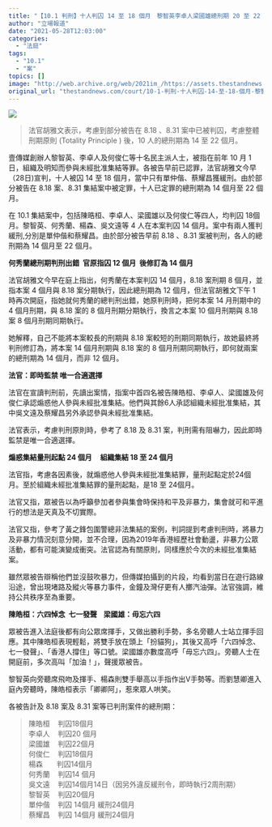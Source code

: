 ```yaml
---
title: "【10.1 判刑】十人判囚 14 至 18 個月　黎智英李卓人梁國雄總刑期 20 至 22 個月"
author: "立場報道"
date: "2021-05-28T12:03:00"
categories:
  - "法庭"
tags:
  - "10.1"
  - "案"
topics: []
image: "http://web.archive.org/web/2021im_/https://assets.thestandnews.com/media/photos/101-02_65QBI.png"
original_url: "thestandnews.com/court/10-1-判刑-十人判囚-14-至-18-個月-黎智英李卓人梁國雄總刑期-20-至-22-個月"
---
```

![](http://web.archive.org/web/2021im_/https://assets.thestandnews.com/media/photos/101-02_65QBI.png)
> 法官胡雅文表示，考慮到部分被告在 8.18 、8.31 案中已被判囚，考慮整體刑期原則 (Totality Principle ) 後，10 人的總刑期為 14 至 22 個月。

壹傳媒創辦人黎智英、李卓人及何俊仁等十名民主派人士，被指在前年 10 月 1 日，組織及明知而參與未經批准集結等罪。各被告早前已認罪，法官胡雅文今早（28日)宣判，十人被囚 14 至 18 個月，當中只有單仲偕、蔡耀昌獲緩刑。由於部分被告在 8.18 案、8.31 集結案中被定罪，十人已定罪的總刑期為 14 個月至 22 個月。 

在 10.1 集結案中，包括陳晧桓、李卓人、梁國雄以及何俊仁等四人，均判囚 18個月。黎智英、何秀蘭、楊森、吳文遠等 4 人在本案判囚 14 個月。案中有兩人獲判緩刑,分別是單仲偕和蔡耀昌。由於部分被告早前 8.18 、8.31 案被判刑，各人的總刑期為 14 個月至 22 個月。

**何秀蘭總刑期判刑出錯  官原指囚 12 個月  後修訂為 14 個月** 

法官胡雅文今早在庭上指出，何秀蘭在本案判囚 14 個月，8.18 案刑期 8 個月，並指本案 4 個月與 8.18 案分期執行，因此總刑期為 12 個月，但法官胡雅文下午 1 時再次開庭，指她就何秀蘭的總判刑出錯，她原判刑時，把何本案 14 月刑期中的 4 個月刑期，與 8.18 案的 8 個月刑期分期執行，換言之本案 10 個月刑期與 8.18 案 8 個月刑期同期執行。

她解釋，自己不能將本案較長的刑期與 8.18 案較短的刑期同期執行，故她最終將判刑修訂為，將本案 14 個月刑期與 8.18 案的 8 個月刑期同期執行，即何就兩案的總刑期為 14 個月，而非 12 個月。

**法官：即時監禁 唯一合適選擇**

法官在宣讀判刑前，先讀出案情，指案中首四名被告陳皓桓、李卓人、梁國雄及何俊仁承認煽惑他人參與未經批准集結。他們與其餘6人𠄘認組織未經批准集結，其中吳文遠及蔡耀昌另外承認參與未經批准集結。

法官表示，考慮判刑原則時，參考了 8.18 及 8.31 案，判刑需有阻嚇力，因此即時監禁是唯一合適選擇。

**煽惑集結量刑起點 24 個月     組織集結 18 至 24 個月**

法官指，考慮各因素後，就煽惑他人參與未經批准集結罪，量刑起點定於24個月。至於組織未經批准集結罪的量刑起點，是18 至 24個月。

法官又指，眾被告以為呼籲參加者參與集會時保持和平及非暴力，集會就可和平進行的想法是天真及不切實際。

法官又指，參考了黃之鋒包圍警總非法集結的案例，判詞提到考慮判刑時，將暴力及非暴力情況刻意分開，並不合理，因為2019年香港經歷社會動盪，非暴力公眾活動，都有可能演變成衝突。法官認為有關原則，同樣應於今次的未經批准集結案。

雖然眾被告辯稱他們並沒鼓吹暴力，但傳媒拍攝到的片段，均看到當日在遊行路線沿途，曾出現堵路及縱火等暴力事件，金鐘及灣仔更有人擲汽油彈。法官強調，維持公共秩序至為重要。

**陳皓桓：六四悼念  七一發聲    梁國雄：毋忘六四**

眾被告進入法庭後都有向公眾席揮手，又做出勝利手勢，多名旁聽人士站立揮手回應。其中陳皓桓表現輕鬆，將雙手放在頭上「扮貓狗」，其後又高呼「六四悼念、七一發聲」、「香港人撐住」等口號。梁國雄亦數度高呼「毋忘六四」。旁聽人士在開庭前，多次高叫「加油！」，聲援眾被告。

黎智英向旁聽席飛吻及揮手、楊森則雙手舉高以手指作出V手勢等。而劉慧卿進入庭內旁聽時，陳皓桓表示「卿卿阿」，惹來眾人哄笑。

各被告計及 8.18 案及 8.31 案等已判刑案件的總刑期：

> 陳皓桓    判囚18個月  
> 李卓人    判囚20 個月  
> 梁國雄    判囚22個月  
> 何俊仁    判囚18個月  
> 楊森       判囚14個月  
> 何秀蘭    判囚14 個月  
> 吳文遠    判囚14個月14日（因另外違反緩刑令，即時執行2周刑期）  
> 黎智英    判囚20個月  
> 單仲偕    判囚 14個月 緩刑24個月  
> 蔡耀昌    判囚 14個月 緩刑24個月